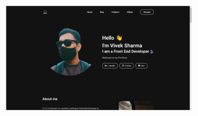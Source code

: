 
<a href="https://vvksharrma.github.io/vportfolio/" target="_blank">
<img src="Screenshot.png" alt="Deploy to Gatsby Cloud" />
</a>

